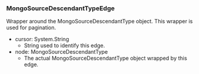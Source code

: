 ### MongoSourceDescendantTypeEdge
Wrapper around the MongoSourceDescendantType object. This wrapper is used for pagination.

- cursor: System.String
  - String used to identify this edge.
- node: MongoSourceDescendantType
  - The actual MongoSourceDescendantType object wrapped by this edge.
